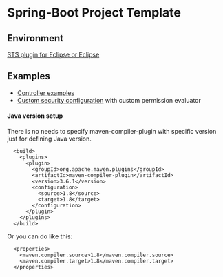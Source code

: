 # Spring-Boot Project Template

## Environment

[STS plugin for Eclipse or Eclipse](https://spring.io/tools/sts/all)

## Examples

 * [Controller examples](http://spring.io/guides/tutorials/bookmarks/)
 * [Custom security configuration](http://www.baeldung.com/spring-security-create-new-custom-security-expression) with custom permission evaluator

#### Java version setup

There is no needs to specify maven-compiler-plugin with specific version just for defining Java version.
```
  <build>
    <plugins>
      <plugin>
        <groupId>org.apache.maven.plugins</groupId>
        <artifactId>maven-compiler-plugin</artifactId>
        <version>3.6.1</version>
        <configuration>
          <source>1.8</source>
          <target>1.8</target>
        </configuration>
      </plugin>
    </plugins>
  </build>
```
Or you can do like this:
```
  <properties>
    <maven.compiler.source>1.8</maven.compiler.source>
    <maven.compiler.target>1.8</maven.compiler.target>
  </properties>
```
